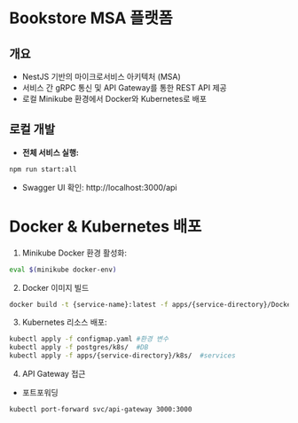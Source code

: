 # Bookstore MSA 플랫폼

## 개요
- NestJS 기반의 마이크로서비스 아키텍처 (MSA)
- 서비스 간 gRPC 통신 및 API Gateway를 통한 REST API 제공
- 로컬 Minikube 환경에서 Docker와 Kubernetes로 배포

## 로컬 개발
- **전체 서비스 실행:**  
```bash
npm run start:all
```

+ Swagger UI 확인: http://localhost:3000/api

# Docker & Kubernetes 배포
1. Minikube Docker 환경 활성화:

```bash
eval $(minikube docker-env)
```

2. Docker 이미지 빌드
```bash
docker build -t {service-name}:latest -f apps/{service-directory}/Dockerfile .
```

3. Kubernetes 리소스 배포:
```bash
kubectl apply -f configmap.yaml #환경 변수
kubectl apply -f postgres/k8s/  #DB
kubectl apply -f apps/{service-directory}/k8s/  #services
```

4. API Gateway 접근
+ 포트포워딩
```bash
kubectl port-forward svc/api-gateway 3000:3000
```
